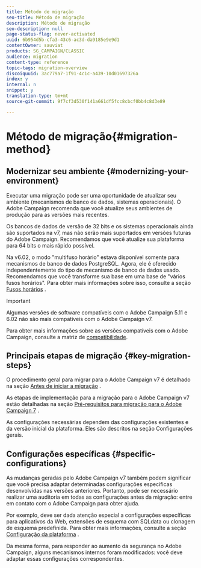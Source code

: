 ```yaml
---
title: Método de migração
seo-title: Método de migração
description: Método de migração
seo-description: null
page-status-flag: never-activated
uuid: 6b954d5b-cfa3-43c6-ac3d-da9185e9e9d1
contentOwner: sauviat
products: SG_CAMPAIGN/CLASSIC
audience: migration
content-type: reference
topic-tags: migration-overview
discoiquuid: 3ac779a7-1f91-4c1c-a439-10d01697326a
index: y
internal: n
snippet: y
translation-type: tm+mt
source-git-commit: 9f7cf3d530f141a661df5fcc8cbcf0bb4c8d3e89

---
```



# Método de migração{#migration-method}

## Modernizar seu ambiente {#modernizing-your-environment}

Executar uma migração pode ser uma oportunidade de atualizar seu ambiente (mecanismos de banco de dados, sistemas operacionais). O Adobe Campaign recomenda que você atualize seus ambientes de produção para as versões mais recentes.

Os bancos de dados de versão de 32 bits e os sistemas operacionais ainda são suportados na v7, mas não serão mais suportados em versões futuras do Adobe Campaign. Recomendamos que você atualize sua plataforma para 64 bits o mais rápido possível.

Na v6.02, o modo &quot;multifuso horário&quot; estava disponível somente para mecanismos de banco de dados PostgreSQL. Agora, ele é oferecido independentemente do tipo de mecanismo de banco de dados usado. Recomendamos que você transforme sua base em uma base de &quot;vários fusos horários&quot;. Para obter mais informações sobre isso, consulte a seção [Fusos horários](../../migration/using/general-configurations.md#time-zones) .

>[!IMPORTANT]
>
>Algumas versões de software compatíveis com o Adobe Campaign 5.11 e 6.02 não são mais compatíveis com o Adobe Campaign v7.
>
>Para obter mais informações sobre as versões compatíveis com o Adobe Campaign, consulte a matriz de [compatibilidade](https://helpx.adobe.com/campaign/kb/compatibility-matrix.html).

## Principais etapas de migração {#key-migration-steps}

O procedimento geral para migrar para o Adobe Campaign v7 é detalhado na seção [Antes de iniciar a migração](../../migration/using/before-starting-migration.md) .

As etapas de implementação para a migração para o Adobe Campaign v7 estão detalhadas na seção [Pré-requisitos para migração para o Adobe Campaign 7](../../migration/using/prerequisites-for-migration-to-adobe-campaign-7.md) .

As configurações necessárias dependem das configurações existentes e da versão inicial da plataforma. Eles são descritos na seção Configurações [](../../migration/using/general-configurations.md) gerais.

## Configurações específicas {#specific-configurations}

As mudanças geradas pelo Adobe Campaign v7 também podem significar que você precisa adaptar determinadas configurações específicas desenvolvidas nas versões anteriores. Portanto, pode ser necessário realizar uma auditoria em todas as configurações antes da migração: entre em contato com o Adobe Campaign para obter ajuda.

Por exemplo, deve ser dada atenção especial a configurações específicas para aplicativos da Web, extensões de esquema com SQLdata ou clonagem de esquema predefinida. Para obter mais informações, consulte a seção [Configuração da plataforma](../../migration/using/configuring-your-platform.md) .

Da mesma forma, para responder ao aumento da segurança no Adobe Campaign, alguns mecanismos internos foram modificados: você deve adaptar essas configurações correspondentes.
